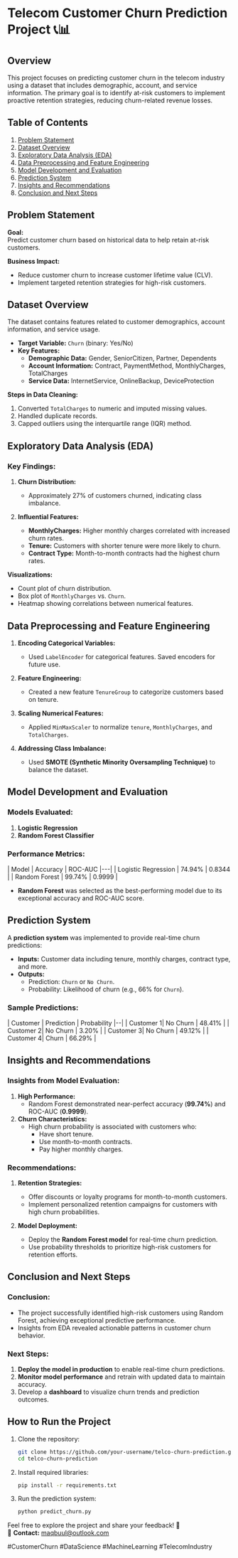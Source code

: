 # **Telecom Customer Churn Prediction Project** 📞📊

## **Overview**

This project focuses on predicting customer churn in the telecom industry using a dataset that includes demographic, account, and service information. The primary goal is to identify at-risk customers to implement proactive retention strategies, reducing churn-related revenue losses.

## **Table of Contents**

1. [Problem Statement](#problem-statement)  
2. [Dataset Overview](#dataset-overview)  
3. [Exploratory Data Analysis (EDA)](#exploratory-data-analysis-eda)  
4. [Data Preprocessing and Feature Engineering](#data-preprocessing-and-feature-engineering)  
5. [Model Development and Evaluation](#model-development-and-evaluation)  
6. [Prediction System](#prediction-system)  
7. [Insights and Recommendations](#insights-and-recommendations)  
8. [Conclusion and Next Steps](#conclusion-and-next-steps)

## **Problem Statement**

**Goal:**  
Predict customer churn based on historical data to help retain at-risk customers.  

**Business Impact:**  
- Reduce customer churn to increase customer lifetime value (CLV).  
- Implement targeted retention strategies for high-risk customers.  

## **Dataset Overview**

The dataset contains features related to customer demographics, account information, and service usage.  
- **Target Variable:** `Churn` (binary: Yes/No)  
- **Key Features:**  
  - **Demographic Data:** Gender, SeniorCitizen, Partner, Dependents  
  - **Account Information:** Contract, PaymentMethod, MonthlyCharges, TotalCharges  
  - **Service Data:** InternetService, OnlineBackup, DeviceProtection  

**Steps in Data Cleaning:**  
1. Converted `TotalCharges` to numeric and imputed missing values.  
2. Handled duplicate records.  
3. Capped outliers using the interquartile range (IQR) method.

## **Exploratory Data Analysis (EDA)**

### **Key Findings:**
1. **Churn Distribution:**  
   - Approximately 27% of customers churned, indicating class imbalance.  

2. **Influential Features:**  
   - **MonthlyCharges:** Higher monthly charges correlated with increased churn rates.  
   - **Tenure:** Customers with shorter tenure were more likely to churn.  
   - **Contract Type:** Month-to-month contracts had the highest churn rates.

**Visualizations:**  
- Count plot of churn distribution.  
- Box plot of `MonthlyCharges` vs. `Churn`.  
- Heatmap showing correlations between numerical features.

## **Data Preprocessing and Feature Engineering**

1. **Encoding Categorical Variables:**  
   - Used `LabelEncoder` for categorical features. Saved encoders for future use.  

2. **Feature Engineering:**  
   - Created a new feature `TenureGroup` to categorize customers based on tenure.  

3. **Scaling Numerical Features:**  
   - Applied `MinMaxScaler` to normalize `tenure`, `MonthlyCharges`, and `TotalCharges`.  

4. **Addressing Class Imbalance:**  
   - Used **SMOTE (Synthetic Minority Oversampling Technique)** to balance the dataset.

## **Model Development and Evaluation**

### **Models Evaluated:**
1. **Logistic Regression**  
2. **Random Forest Classifier**  

### **Performance Metrics:**
| Model               | Accuracy  | ROC-AUC   |---|
| Logistic Regression | 74.94%    | 0.8344    |
| Random Forest       | 99.74%    | 0.9999    |

- **Random Forest** was selected as the best-performing model due to its exceptional accuracy and ROC-AUC score.  

## **Prediction System**

A **prediction system** was implemented to provide real-time churn predictions:  
- **Inputs:** Customer data including tenure, monthly charges, contract type, and more.  
- **Outputs:**  
  - Prediction: `Churn` or `No Churn`.  
  - Probability: Likelihood of churn (e.g., 66% for `Churn`).  

### **Sample Predictions:**
| Customer  | Prediction  | Probability |--|
| Customer 1| No Churn    | 48.41%      |
| Customer 2| No Churn    | 3.20%       |
| Customer 3| No Churn    | 49.12%      |
| Customer 4| Churn       | 66.29%      |

## **Insights and Recommendations**

### **Insights from Model Evaluation:**
1. **High Performance:**  
   - Random Forest demonstrated near-perfect accuracy (**99.74%**) and ROC-AUC (**0.9999**).  
2. **Churn Characteristics:**  
   - High churn probability is associated with customers who:  
     - Have short tenure.  
     - Use month-to-month contracts.  
     - Pay higher monthly charges.  

### **Recommendations:**
1. **Retention Strategies:**  
   - Offer discounts or loyalty programs for month-to-month customers.  
   - Implement personalized retention campaigns for customers with high churn probabilities.  

2. **Model Deployment:**  
   - Deploy the **Random Forest model** for real-time churn prediction.  
   - Use probability thresholds to prioritize high-risk customers for retention efforts.

## **Conclusion and Next Steps**

### **Conclusion:**
- The project successfully identified high-risk customers using Random Forest, achieving exceptional predictive performance.  
- Insights from EDA revealed actionable patterns in customer churn behavior.  

### **Next Steps:**
1. **Deploy the model in production** to enable real-time churn predictions.  
2. **Monitor model performance** and retrain with updated data to maintain accuracy.  
3. Develop a **dashboard** to visualize churn trends and prediction outcomes.  

## **How to Run the Project**

1. Clone the repository:  
   ```bash
   git clone https://github.com/your-username/telco-churn-prediction.git
   cd telco-churn-prediction
   ```

2. Install required libraries:  
   ```bash
   pip install -r requirements.txt
   ```

3. Run the prediction system:  
   ```python
   python predict_churn.py
   ```

Feel free to explore the project and share your feedback! 🚀  
📧 **Contact:** maqbuul@outlook.com 

#CustomerChurn #DataScience #MachineLearning #TelecomIndustry